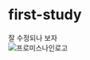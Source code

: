 # first-study
잘 수정되나 보자  
![프로미스나인로고](https://user-images.githubusercontent.com/120539323/221467523-c91561e1-989f-4e89-861f-7ca1b03f4a9c.jpg)
